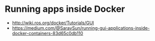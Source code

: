 # Running apps inside Docker

- http://wiki.ros.org/docker/Tutorials/GUI
- https://medium.com/@SaravSun/running-gui-applications-inside-docker-containers-83d65c0db110
